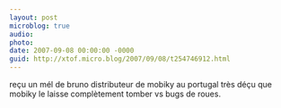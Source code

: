 ```yaml
---
layout: post
microblog: true
audio: 
photo: 
date: 2007-09-08 00:00:00 -0000
guid: http://xtof.micro.blog/2007/09/08/t254746912.html
---
```

reçu un mél de bruno distributeur de mobiky au portugal très déçu que mobiky le laisse complètement tomber vs bugs de roues.
